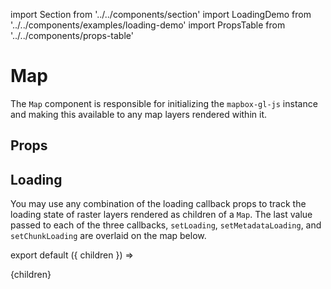 import Section from '../../components/section'
import LoadingDemo from '../../components/examples/loading-demo'
import PropsTable from '../../components/props-table'

# Map

The `Map` component is responsible for initializing the `mapbox-gl-js` instance and making this available to any map layers rendered within it.

## Props

<PropsTable name='Map' />

## Loading

You may use any combination of the loading callback props to track the loading state of raster layers rendered as children of a `Map`. The last value passed to each of the three callbacks, `setLoading`, `setMetadataLoading`, and `setChunkLoading` are overlaid on the map below.

<LoadingDemo />

export default ({ children }) => <Section name='map'>{children}</Section>
